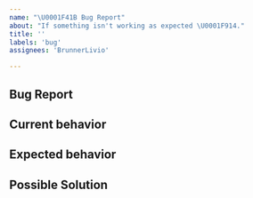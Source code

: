 ```yaml
---
name: "\U0001F41B Bug Report"
about: "If something isn't working as expected \U0001F914."
title: ''
labels: 'bug'
assignees: 'BrunnerLivio'

---
```


## Bug Report

## Current behavior
<!-- Describe how the issue manifests. -->

## Expected behavior
<!-- A clear and concise description of what you expected to happen (or code). -->

## Possible Solution
<!--- Only if you have suggestions on a fix for the bug -->

